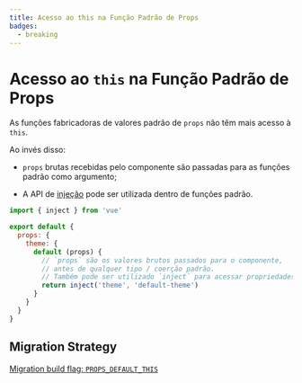 ```yaml
---
title: Acesso ao this na Função Padrão de Props
badges:
  - breaking
---
```


# Acesso ao `this` na Função Padrão de Props <MigrationBadges :badges="$frontmatter.badges" />

As funções fabricadoras de valores padrão de `props` não têm mais acesso à `this`.

Ao invés disso:

- `props` brutas recebidas pelo componente são passadas para as funções padrão como argumento;

- A API de [injeção](../composition-api-provide-inject.md) pode ser utilizada dentro de funções padrão.

```js
import { inject } from 'vue'

export default {
  props: {
    theme: {
      default (props) {
        // `props` são os valores brutos passados para o componente,
        // antes de qualquer tipo / coerção padrão.
        // Também pode ser utilizado `inject` para acessar propriedades injetadas
        return inject('theme', 'default-theme')
      }
    }
  }
}
```

## Migration Strategy

[Migration build flag: `PROPS_DEFAULT_THIS`](migration-build.html#compat-configuration)
